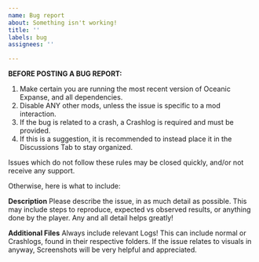 ```yaml
---
name: Bug report
about: Something isn't working!
title: ''
labels: bug
assignees: ''

---
```


**BEFORE POSTING A BUG REPORT:**
1. Make certain you are running the most recent version of Oceanic Expanse, and all dependencies.
2. Disable ANY other mods, unless the issue is specific to a mod interaction.
3. If the bug is related to a crash, a Crashlog is required and must be provided.
4. If this is a suggestion, it is recommended to instead place it in the Discussions Tab to stay organized.

Issues which do not follow these rules may be closed quickly, and/or not receive any support.

Otherwise, here is what to include:

**Description**
Please describe the issue, in as much detail as possible. This may include steps to reproduce, expected vs observed results, or anything done by the player. Any and all detail helps greatly!

**Additional Files**
Always include relevant Logs! This can include normal or Crashlogs, found in their respective folders. If the issue relates to visuals in anyway, Screenshots will be very helpful and appreciated.
